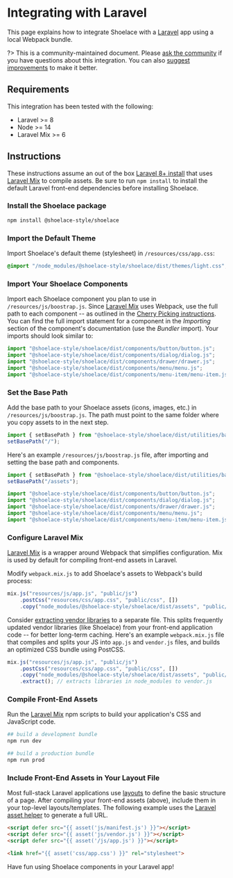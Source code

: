 # Integrating with Laravel

This page explains how to integrate Shoelace with a [Laravel](https://laravel.com) app using a local Webpack bundle.

?> This is a community-maintained document. Please [ask the community](/resources/community) if you have questions about this integration. You can also [suggest improvements](https://github.com/shoelace-style/shoelace/blob/next/docs/tutorials/integrating-with-laravel.md) to make it better.

## Requirements

This integration has been tested with the following:

- Laravel >= 8
- Node >= 14
- Laravel Mix >= 6

## Instructions

These instructions assume an out of the box [Laravel 8+ install](https://laravel.com/docs/8.x/installation) that uses [Laravel Mix](https://laravel.com/docs/8.x/mix) to compile assets.
Be sure to run `npm install` to install the default Laravel front-end dependencies before installing Shoelace. 

### Install the Shoelace package

```bash
npm install @shoelace-style/shoelace
```

### Import the Default Theme

Import Shoelace's default theme (stylesheet) in `/resources/css/app.css`:

```css
@import "/node_modules/@shoelace-style/shoelace/dist/themes/light.css";
```

### Import Your Shoelace Components

Import each Shoelace component you plan to use in `/resources/js/boostrap.js`. Since [Laravel Mix](https://laravel.com/docs/8.x/mix) uses Webpack, use the full path to each component -- as outlined in the [Cherry Picking instructions](https://shoelace.style/getting-started/installation?id=cherry-picking). You can find the full import statement for a component in the *Importing* section of the component's documentation (use the *Bundler* import). Your imports should look similar to:

```js
import "@shoelace-style/shoelace/dist/components/button/button.js";
import "@shoelace-style/shoelace/dist/components/dialog/dialog.js";
import "@shoelace-style/shoelace/dist/components/drawer/drawer.js";
import "@shoelace-style/shoelace/dist/components/menu/menu.js";
import "@shoelace-style/shoelace/dist/components/menu-item/menu-item.js";
```

### Set the Base Path

Add the base path to your Shoelace assets (icons, images, etc.) in `/resources/js/boostrap.js`. The path must point to the same folder where you copy assets to in the next step.

```js
import { setBasePath } from "@shoelace-style/shoelace/dist/utilities/base-path.js";
setBasePath("/");
```

Here's an example `/resources/js/boostrap.js` file, after importing and setting the base path and components.

```js
import { setBasePath } from "@shoelace-style/shoelace/dist/utilities/base-path.js";
setBasePath("/assets");

import "@shoelace-style/shoelace/dist/components/button/button.js";
import "@shoelace-style/shoelace/dist/components/dialog/dialog.js";
import "@shoelace-style/shoelace/dist/components/drawer/drawer.js";
import "@shoelace-style/shoelace/dist/components/menu/menu.js";
import "@shoelace-style/shoelace/dist/components/menu-item/menu-item.js";
```


### Configure Laravel Mix

[Laravel Mix](https://laravel.com/docs/8.x/mix) is a wrapper around Webpack that simplifies configuration. Mix is used by default for compiling front-end assets in Laravel.

Modify `webpack.mix.js` to add Shoelace's assets to Webpack's build process:
```js
mix.js("resources/js/app.js", "public/js")
    .postCss("resources/css/app.css", "public/css", [])
    .copy("node_modules/@shoelace-style/shoelace/dist/assets", "public/assets")
```

Consider [extracting vendor libraries](https://laravel.com/docs/8.x/mix#vendor-extraction) to a separate file. This splits frequently updated vendor libraries (like Shoelace) from your front-end application code -- for better long-term caching.
Here's an example `webpack.mix.js` file that compiles and splits your JS into `app.js` and `vendor.js` files, and builds an optimized CSS bundle using PostCSS.

```js
mix.js("resources/js/app.js", "public/js")
    .postCss("resources/css/app.css", "public/css", [])
    .copy("node_modules/@shoelace-style/shoelace/dist/assets", "public/assets")
    .extract(); // extracts libraries in node_modules to vendor.js
```

### Compile Front-End Assets

Run the [Laravel Mix](https://laravel.com/docs/8.x/mix) npm scripts to build your application's CSS and JavaScript code. 

```bash
## build a development bundle
npm run dev

## build a production bundle
npm run prod
```

### Include Front-End Assets in Your Layout File

Most full-stack Laravel applications use [layouts](https://laravel.com/docs/8.x/blade#building-layouts) to define the basic structure of a page. 
After compiling your front-end assets (above), include them in your top-level layouts/templates. The following example uses the [Laravel asset helper](https://laravel.com/docs/8.x/helpers#method-asset) to generate a full URL. 

```html
<script defer src="{{ asset('js/manifest.js') }}"></script>
<script defer src="{{ asset('js/vendor.js') }}"></script>
<script defer src="{{ asset('/js/app.js') }}"></script>

<link href="{{ asset('css/app.css') }}" rel="stylesheet">
```

Have fun using Shoelace components in your Laravel app!

